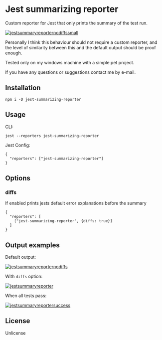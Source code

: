# Jest summarizing reporter

Custom reporter for Jest that only prints the summary of the test run.

[![jestsummaryreporternodiffssmall](https://user-images.githubusercontent.com/46559896/50974595-455fe900-14f4-11e9-8a5b-c69d367926d5.png)](https://user-images.githubusercontent.com/46559896/50974595-455fe900-14f4-11e9-8a5b-c69d367926d5.png)

Personally I think this behaviour should not require a custom reporter,
and the level of similarity between this and the default output should be proof enough.

Tested only on my windows machine with a simple pet project.

If you have any questions or suggestions contact me by e-mail.

## Installation

```
npm i -D jest-summarizing-reporter
```

## Usage

CLI:

```
jest --reporters jest-summarizing-reporter
```
Jest Config:

```
{
  "reporters": ["jest-summarizing-reporter"]
}
```

## Options

### diffs
If enabled prints jests default error explanations before the summary
```
{
  "reporters": [
    ["jest-summarizing-reporter", {diffs: true}]
  ]
}
```

## Output examples
Default output:

[![jestsummaryreporternodiffs](https://user-images.githubusercontent.com/46559896/50972422-45a9b580-14ef-11e9-9d64-62202d00c6f9.png)](https://user-images.githubusercontent.com/46559896/50972422-45a9b580-14ef-11e9-9d64-62202d00c6f9.png)

With `diffs` option:

[![jestsummaryreporter](https://user-images.githubusercontent.com/46559896/50972423-46424c00-14ef-11e9-8218-40459b150cde.png)](https://user-images.githubusercontent.com/46559896/50972423-46424c00-14ef-11e9-8218-40459b150cde.png)

When all tests pass:

[![jestsummaryreportersuccess](https://user-images.githubusercontent.com/46559896/50972424-46424c00-14ef-11e9-8c21-8f986d9d2379.png)](https://user-images.githubusercontent.com/46559896/50972424-46424c00-14ef-11e9-8c21-8f986d9d2379.png)

## License

Unlicense